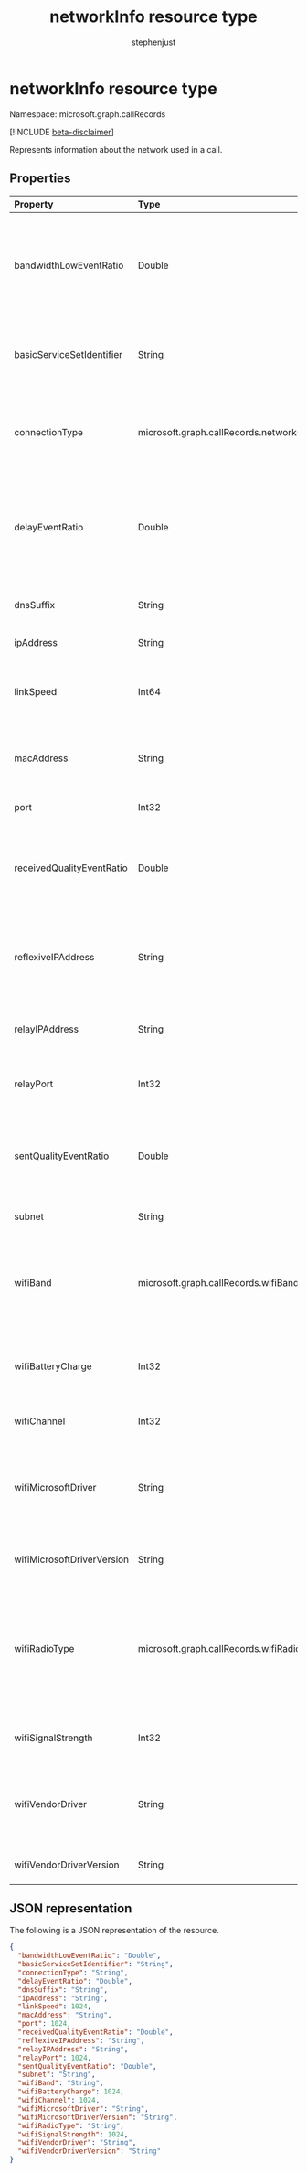 ﻿---
title: "networkInfo resource type"
description: "The networkInfo type"
localization_priority: Normal
author: "stephenjust"
ms.prod: "cloud-communications"
doc_type: "resourcePageType"
---

# networkInfo resource type

Namespace: microsoft.graph.callRecords

[!INCLUDE [beta-disclaimer](../../includes/beta-disclaimer.md)]

Represents information about the network used in a call.

## Properties

| Property                   | Type                                              | Description                                                                                                                                                                                |
| :------------------------- | :------------------------------------------------ | :----------------------------------------------------------------------------------------------------------------------------------------------------------------------------------------- |
| bandwidthLowEventRatio     | Double                                            | Fraction of the call that the media endpoint detected the available bandwidth or bandwidth policy was low enough to cause poor quality of the audio sent.                                  |
| basicServiceSetIdentifier  | String                                            | The wireless LAN basic service set identifier of the media endpoint used to connect to the network.                                                                                        |
| connectionType             | microsoft.graph.callRecords.networkConnectionType | Type of network used by the media endpoint. Possible values are: `unknown`, `wired`, `wifi`, `mobile`, `tunnel`, `unknownFutureValue`.                                                     |
| delayEventRatio            | Double                                            | Fraction of the call that the media endpoint detected the network delay was significant enough to impact the ability to have real-time two-way communication.                              |
| dnsSuffix                  | String                                            | DNS suffix associated with the network adapter of the media endpoint.                                                                                                                      |
| ipAddress                  | String                                            | IP address of the media endpoint.                                                                                                                                                          |
| linkSpeed                  | Int64                                             | Link speed in bits per second reported by the network adapter used by the media endpoint.                                                                                                  |
| macAddress                 | String                                            | The media access control (MAC) address of the media endpoint's network device.                                                                                                             |
| port                       | Int32                                             | Network port number used by media endpoint.                                                                                                                                                |
| receivedQualityEventRatio  | Double                                            | Fraction of the call that the media endpoint detected the network was causing poor quality of the audio received.                                                                          |
| reflexiveIPAddress         | String                                            | IP address of the media endpoint as seen by the media relay server. This is typically the public internet IP address associated to the endpoint.                                           |
| relayIPAddress             | String                                            | IP address of the media relay server allocated by the media endpoint.                                                                                                                      |
| relayPort                  | Int32                                             | Network port number allocated on the media relay server by the media endpoint.                                                                                                             |
| sentQualityEventRatio      | Double                                            | Fraction of the call that the media endpoint detected the network was causing poor quality of the audio sent.                                                                              |
| subnet                     | String                                            | Subnet used for media stream by the media endpoint.                                                                                                                                        |
| wifiBand                   | microsoft.graph.callRecords.wifiBand              | WiFi band used by the media endpoint. Possible values are: `unknown`, `frequency24GHz`, `frequency50GHz`, `frequency60GHz`, `unknownFutureValue`.                                          |
| wifiBatteryCharge          | Int32                                             | Estimated remaining battery charge in percentage reported by the media endpoint.                                                                                                           |
| wifiChannel                | Int32                                             | WiFi channel used by the media endpoint.                                                                                                                                                   |
| wifiMicrosoftDriver        | String                                            | Name of the Microsoft WiFi driver used by the media endpoint. Value may be localized based on the language used by endpoint.                                                               |
| wifiMicrosoftDriverVersion | String                                            | Version of the Microsoft WiFi driver used by the media endpoint.                                                                                                                           |
| wifiRadioType              | microsoft.graph.callRecords.wifiRadioType         | Type of WiFi radio used by the media endpoint. Possible values are: `unknown`, `wifi80211a`, `wifi80211b`, `wifi80211g`, `wifi80211n`, `wifi80211ac`, `wifi80211ax`, `unknownFutureValue`. |
| wifiSignalStrength         | Int32                                             | WiFi signal strength in percentage reported by the media endpoint.                                                                                                                         |
| wifiVendorDriver           | String                                            | Name of the WiFi driver used by the media endpoint. Value may be localized based on the language used by endpoint.                                                                         |
| wifiVendorDriverVersion    | String                                            | Version of the WiFi driver used by the media endpoint.                                                                                                                                     |

## JSON representation

The following is a JSON representation of the resource.

<!-- {
  "blockType": "resource",
  "optionalProperties": [

  ],
  "@odata.type": "microsoft.graph.callRecords.networkInfo",
  "baseType": null
}-->

```json
{
  "bandwidthLowEventRatio": "Double",
  "basicServiceSetIdentifier": "String",
  "connectionType": "String",
  "delayEventRatio": "Double",
  "dnsSuffix": "String",
  "ipAddress": "String",
  "linkSpeed": 1024,
  "macAddress": "String",
  "port": 1024,
  "receivedQualityEventRatio": "Double",
  "reflexiveIPAddress": "String",
  "relayIPAddress": "String",
  "relayPort": 1024,
  "sentQualityEventRatio": "Double",
  "subnet": "String",
  "wifiBand": "String",
  "wifiBatteryCharge": 1024,
  "wifiChannel": 1024,
  "wifiMicrosoftDriver": "String",
  "wifiMicrosoftDriverVersion": "String",
  "wifiRadioType": "String",
  "wifiSignalStrength": 1024,
  "wifiVendorDriver": "String",
  "wifiVendorDriverVersion": "String"
}
```

<!-- uuid: 16cd6b66-4b1a-43a1-adaf-3a886856ed98
2019-02-04 14:57:30 UTC -->

<!-- {
  "type": "#page.annotation",
  "description": "networkInfo resource",
  "keywords": "",
  "section": "documentation",
  "tocPath": ""
}-->
